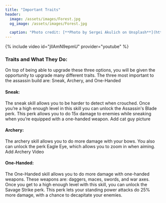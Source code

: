 ```yaml
---
title: "Important Traits"
header:
  image: /assets/images/Forest.jpg
  og_image: /assets/images/Forest.jpg

  caption: "Photo credit: [**Photo by Sergei Akulich on Unsplash**](https://unsplash.com)"
---
```


{% include video id="jlIAmN9epmU" provider="youtube" %}

### Traits and What They Do: 

On top of being able to upgrade these three options, you will be given the opportunity to upgrade many different traits. The three most important to the assassin build are: Sneak, Archery, and One-Handed

#### Sneak: 
The sneak skill allows you to be harder to detect when crouched. Once you’re a high enough level in this skill you can unlock the Assassin's Blade perk. This perk allows you to do 15x damage to enemies while sneaking when you’re equipped with a one-handed weapon.
Add cat guy picture

#### Archery: 
The archery skill allows you to do more damage with your bows. You also can unlock the perk Eagle Eye, which allows you to zoom in when aiming. Add Archery Video 

#### One-Handed: 
The One-Handed skill allows you to do more damage with one-handed weapons. These weapons are: daggers, maces, swords, and war axes. Once you get to a high enough level with this skill, you can unlock the Savage Strike perk. This perk lets your standing power attacks do 25% more damage, with a chance to decapitate your enemies.  
